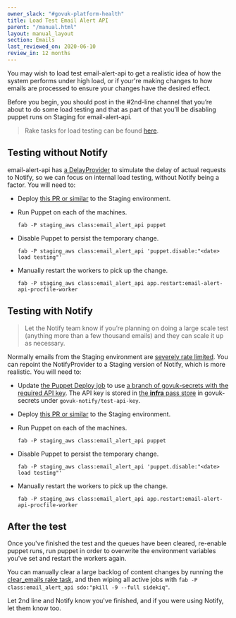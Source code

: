 ```yaml
---
owner_slack: "#govuk-platform-health"
title: Load Test Email Alert API
parent: "/manual.html"
layout: manual_layout
section: Emails
last_reviewed_on: 2020-06-10
review_in: 12 months
---
```


You may wish to load test email-alert-api to get a realistic idea of how the system performs under high load, or if your're making changes to how emails are processed to ensure your changes have the desired effect.

Before you begin, you should post in the #2nd-line channel that you’re about to do some load testing and that as part of that you’ll be disabling puppet runs on Staging for email-alert-api.

> Rake tasks for load testing can be found [here](https://github.com/alphagov/email-alert-api/blob/master/lib/tasks/load_testing.rake).

## Testing without Notify

email-alert-api has [a DelayProvider](https://github.com/alphagov/email-alert-api/blob/master/app/providers/delay_provider.rb) to simulate the delay of actual requests to Notify, so we can focus on internal load testing, without Notify being a factor. You will need to:

- Deploy [this PR or similar](https://github.com/alphagov/govuk-puppet/pull/10412) to the Staging environment.

- Run Puppet on each of the machines.
  ```
  fab -P staging_aws class:email_alert_api puppet
  ```

- Disable Puppet to persist the temporary change.
  ```
  fab -P staging_aws class:email_alert_api 'puppet.disable:"<date> load testing"'
  ```

- Manually restart the workers to pick up the change.
  ```
  fab -P staging_aws class:email_alert_api app.restart:email-alert-api-procfile-worker
  ```

## Testing with Notify

> Let the Notify team know if you’re planning on doing a large scale test (anything more than a few thousand emails) and they can scale it up as necessary.

Normally emails from the Staging environment are [severely rate limited](https://www.notifications.service.gov.uk/using-notify/trial-mode). You can repoint the NotifyProvider to a Staging version of Notify, which is more realistic. You will need to:

- Update [the Puppet Deploy job](https://deploy.blue.staging.govuk.digital/job/Deploy_Puppet/configure) to use [a branch of govuk-secrets with the required API key](https://github.com/alphagov/govuk-secrets/pull/993). The API key is stored in [the **infra** pass store](https://github.com/alphagov/govuk-secrets/blob/master/pass/infra/.gpg-id) in govuk-secrets under `govuk-notify/test-api-key`.

- Deploy [this PR or similar](https://github.com/alphagov/govuk-puppet/pull/10413) to the Staging environment.

- Run Puppet on each of the machines.
  ```
  fab -P staging_aws class:email_alert_api puppet
  ```

- Disable Puppet to persist the temporary change.
  ```
  fab -P staging_aws class:email_alert_api 'puppet.disable:"<date> load testing"'
  ```

- Manually restart the workers to pick up the change.
  ```
  fab -P staging_aws class:email_alert_api app.restart:email-alert-api-procfile-worker
  ```

## After the test

Once you've finished the test and the queues have been cleared, re-enable puppet runs, run puppet in order to overwrite the environment variables you've set and restart the workers again.

You can manually clear a large backlog of content changes by running the [clear_emails rake task](https://github.com/alphagov/email-alert-api/blob/d66bd65a8da3afadf572ea0bc43970a40016444b/lib/tasks/load_testing.rake#L41), and then wiping all active jobs with `fab -P class:email_alert_api sdo:"pkill -9 --full sidekiq"`.

Let 2nd line and Notify know you've finished, and if you were using Notify, let them know too.
